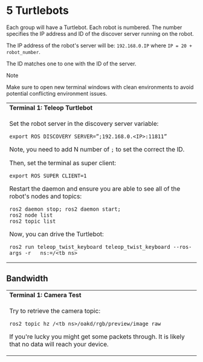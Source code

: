 # 5 Turtlebots

Each group will have a Turtlebot. Each robot is numbered. The number specifies the IP address and ID of the discover server running on the robot.

The IP address of the robot's server will be: `192.168.0.IP` where `IP = 20 + robot_number`.

The ID matches one to one with the ID of the server.

> [!NOTE]
> Make sure to open new terminal windows with clean environments to avoid potential conflicting environment issues.

<table>
<tr><td><b>Terminal 1: Teleop Turtlebot</b></td></tr>
<tr><td>

Set the robot server in the discovery server variable:
```
export ROS_DISCOVERY_SERVER=”;192.168.0.<IP>:11811”
```
Note, you need to add N number of `;` to set the correct the ID.

Then, set the terminal as super client:
```
export ROS_SUPER_CLIENT=1
```

Restart the daemon and ensure you are able to see all of the robot's nodes and topics:
```
ros2 daemon stop; ros2 daemon start;
ros2 node list
ros2 topic list
```

Now, you can drive the Turtlebot:
```
ros2 run teleop_twist_keyboard teleop_twist_keyboard --ros-args -r __ns:=/<tb_ns>
```

</td></tr>
</table>

## Bandwidth
<table>
<tr><td><b>Terminal 1: Camera Test</b></td></tr>
<tr><td>

Try to retrieve the camera topic:
```
ros2 topic hz /<tb_ns>/oakd/rgb/preview/image_raw
```

If you're lucky you might get some packets through. It is likely that no data will reach your device.

</td></tr>
</table>
